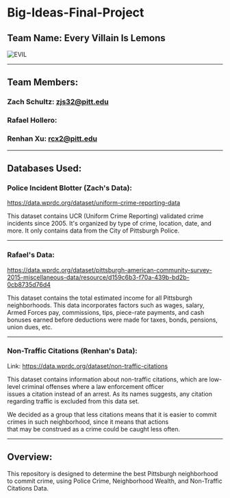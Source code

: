 # Big-Ideas-Final-Project
## Team Name: Every Villain Is Lemons

![EVIL](https://external-preview.redd.it/2Ak3d6XGDuQYCuWI7El8esni0FwedYaAHJYs-oqR0po.png?auto=webp&s=d38585bf7a2d1c1a679251308b7e3c1c5e771f6e)

----

## Team Members:

### Zach Schultz: zjs32@pitt.edu
### Rafael Hollero: 
### Renhan Xu: rcx2@pitt.edu

----

## Databases Used:

### Police Incident Blotter (Zach's Data):

https://data.wprdc.org/dataset/uniform-crime-reporting-data

This dataset contains UCR (Uniform Crime Reporting) validated crime incidents since 2005. It's organized by type of crime, location, date, and more. It only contains data from the City of Pittsburgh Police.

----

### Rafael's Data:

https://data.wprdc.org/dataset/pittsburgh-american-community-survey-2015-miscellaneous-data/resource/d159c6b3-f70a-439b-bd2b-0cb8735d76d4

This dataset contains the total estimated income for all Pittsburgh neighborhoods. This data incorporates factors such as wages, salary, Armed Forces pay, commissions, tips, piece-rate payments, and cash bonuses earned before deductions were made for taxes, bonds, pensions, union dues, etc.

----

### Non-Traffic Citations (Renhan's Data):

Link: https://data.wprdc.org/dataset/non-traffic-citations

This dataset contains information about non-traffic citations, which are low-level criminal offenses where a law enforcement officer<br>
issues a citation instead of an arrest. As its names suggests, any citation regarding traffic is excluded from this data set.

We decided as a group that less citations means that it is easier to commit crimes in such neighborhood, since it means that actions<br>
that may be construed as a crime could be caught less often.

----

## Overview:

This repository is designed to determine the best Pittsburgh neighborhood to commit crime, using Police Crime, Neighborhood Wealth, and Non-Traffic Citations Data.
